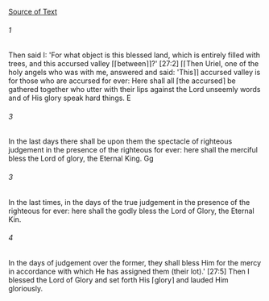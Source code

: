 [Source of Text](https://github.com/scrollmapper/bible_databases_deuterocanonical)

###### 1
Then said I: 'For what object is this blessed land, which is entirely filled with trees, and this accursed valley ⌈⌈between⌉⌉?' [27:2] ⌈⌈Then Uriel, one of the holy angels who was with me, answered and said: 'This⌉⌉ accursed valley is for those who are accursed for ever: Here shall all ⌈the accursed⌉ be gathered together who utter with their lips against the Lord unseemly words and of His glory speak hard things.
E

###### 3
In the last days there shall be upon them the spectacle of righteous judgement in the presence of the righteous for ever: here shall the merciful bless the Lord of glory, the Eternal King.
Gg

###### 3
In the last times, in the days of the true judgement in the presence of the righteous for ever: here shall the godly bless the Lord of Glory, the Eternal Kin.


###### 4
In the days of judgement over the former, they shall bless Him for the mercy in accordance with which He has assigned them (their lot).' [27:5] Then I blessed the Lord of Glory and set forth His ⌈glory⌉ and lauded Him gloriously.